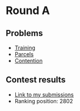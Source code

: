 # Round A

## Problems

- [Training](/Round%20A/Training)
- [Parcels](/Round%20A/Parcels)
- [Contention](/Round%20A/Contention)

## Contest results

- [Link to my submissions](https://codingcompetitions.withgoogle.com/kickstart/submissions/0000000000050e01/d2FjaGlubw)
- Ranking position: 2802
